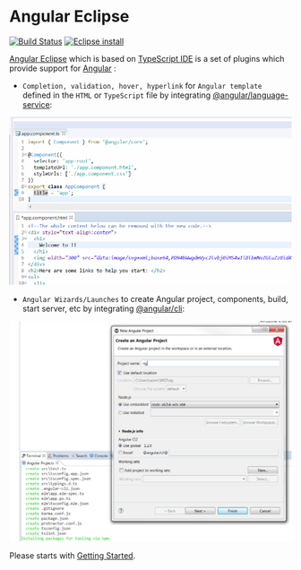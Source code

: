 # Angular Eclipse

[![Build Status](https://secure.travis-ci.org/angelozerr/angular2-eclipse.png)](http://travis-ci.org/angelozerr/angular2-eclipse)
[![Eclipse install](https://marketplace.eclipse.org/sites/all/themes/solstice/public/images/marketplace/btn-install.png)](http://marketplace.eclipse.org/marketplace-client-intro?mpc_install=3037144)

[Angular Eclipse](https://github.com/angelozerr/angular-eclipse) which is based on [TypeScript IDE](https://github.com/angelozerr/typescript.java) is a set of plugins which provide support for [Angular](https://angular.io/) :

 * `Completion, validation, hover, hyperlink` for `Angular template` defined in the `HTML` or `TypeScript` file by integrating [@angular/language-service](https://github.com/angular/angular/tree/master/packages/language-service):
 
![HTML Angular](images/HTMLAngularDemo.gif)

 * `Angular Wizards/Launches` to create Angular project, components, build, start server, etc by integrating [@angular/cli](https://github.com/angular/angular-cli):
 
![New Angular Project Wizard](images/NewAngularProjectWizard.png)

Please starts with [Getting Started](https://github.com/angelozerr/angular-eclipse/wiki/Getting-Started).